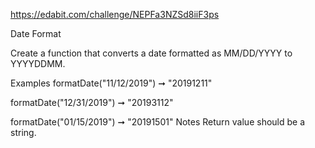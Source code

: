 https://edabit.com/challenge/NEPFa3NZSd8iiF3ps

Date Format

Create a function that converts a date formatted as MM/DD/YYYY to YYYYDDMM.

Examples
formatDate("11/12/2019") ➞ "20191211"

formatDate("12/31/2019") ➞ "20193112"

formatDate("01/15/2019") ➞ "20191501"
Notes
Return value should be a string.